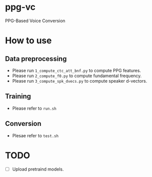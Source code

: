 # ppg-vc
PPG-Based Voice Conversion

# How to use
## Data preprocessing
- Please run `1_compute_ctc_att_bnf.py` to compute PPG features.
- Please run `2_compute_f0.py` to compute fundamental frequency.
- Please run `3_compute_spk_dvecs.py` to compute speaker d-vectors.

## Training
- Please refer to `run.sh`

## Conversion
- Plesae refer to `test.sh`

# TODO
- [ ] Upload pretraind models.
